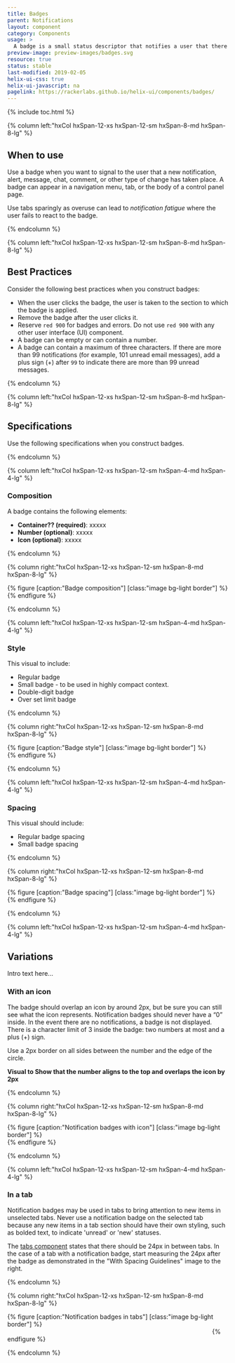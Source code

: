 ```yaml
---
title: Badges
parent: Notifications
layout: component
category: Components
usage: >
  A badge is a small status descriptor that notifies a user that there is new activity that the user has yet to acknowledge. A badge draws the attention of the user to explore the details of the activity.
preview-image: preview-images/badges.svg
resource: true
status: stable
last-modified: 2019-02-05
helix-ui-css: true
helix-ui-javascript: na
pagelink: https://rackerlabs.github.io/helix-ui/components/badges/
---
```


{% include toc.html %}

<section class="static-section" markdown="1">

<div class="hxRow" markdown="1">

{% column left:"hxCol hxSpan-12-xs hxSpan-12-sm hxSpan-8-md hxSpan-8-lg" %}

## When to use

Use a badge when you want to signal to the user that a new notification, alert, message, chat, comment, or other type of change has taken place. A badge can appear in a navigation menu, tab, or the body of a control panel page.

Use tabs sparingly as overuse can lead to *notification fatigue* where the user fails to react to the badge.

{% endcolumn %}

</div>

</section>

<section class="static-section" markdown="1">

<div class="hxRow" markdown="1">

{% column left:"hxCol hxSpan-12-xs hxSpan-12-sm hxSpan-8-md hxSpan-8-lg" %}

## Best Practices

Consider the following best practices when you construct badges:

- When the user clicks the badge, the user is taken to the section to which the badge is applied.
- Remove the badge after the user clicks it.
- Reserve `red 900` for badges and errors. Do not use `red 900` with any other user interface (UI) component.
- A badge can be empty or can contain a number.
- A badge can contain a maximum of three characters. If there are more than 99 notifications (for example, 101 unread email messages), add a plus sign (+) after `99` to indicate there are more than 99 unread messages.

{% endcolumn %}

</div>

</section>

<section class="static-section" markdown="1">

<div class="hxRow" markdown="1">

{% column left:"hxCol hxSpan-12-xs hxSpan-12-sm hxSpan-8-md hxSpan-8-lg" %}

## Specifications

Use the following specifications when you construct badges.

{% endcolumn %}

</div>

</section>

<section class="static-section" markdown="1">

<div class="hxRow" markdown="1">

{% column left:"hxCol hxSpan-12-xs hxSpan-12-sm hxSpan-4-md hxSpan-4-lg" %}

### Composition

A badge contains the following elements:

- **Container?? (required)**: xxxxx
- **Number (optional)**: xxxxx
- **Icon (optional)**: xxxxx

{% endcolumn %}

{% column right:"hxCol hxSpan-12-xs hxSpan-12-sm hxSpan-8-md hxSpan-8-lg" %}

{% figure [caption:"Badge composition"] [class:"image bg-light border"] %}
<embed src="{{site.url}}/assets/images/components/notifications/badges/badges-icon.png" width="533"/>
{% endfigure %}

{% endcolumn %}

</div>

</section>

<section class="static-section" markdown="1">

<div class="hxRow" markdown="1">

{% column left:"hxCol hxSpan-12-xs hxSpan-12-sm hxSpan-4-md hxSpan-4-lg" %}

### Style

This visual to include:

- Regular badge
- Small badge - to be used in highly compact context.
- Double-digit badge
- Over set limit badge

{% endcolumn %}

{% column right:"hxCol hxSpan-12-xs hxSpan-12-sm hxSpan-8-md hxSpan-8-lg" %}

{% figure [caption:"Badge style"] [class:"image bg-light border"] %}
<embed src="{{site.url}}/assets/images/components/notifications/badges/badges-icon.png" width="533"/>
{% endfigure %}

{% endcolumn %}

</div>

</section>

<section class="static-section" markdown="1">

<div class="hxRow" markdown="1">

{% column left:"hxCol hxSpan-12-xs hxSpan-12-sm hxSpan-4-md hxSpan-4-lg" %}

### Spacing

This visual should include:

- Regular badge spacing
- Small badge spacing

{% endcolumn %}

{% column right:"hxCol hxSpan-12-xs hxSpan-12-sm hxSpan-8-md hxSpan-8-lg" %}

{% figure [caption:"Badge spacing"] [class:"image bg-light border"] %}
<embed src="{{site.url}}/assets/images/components/notifications/badges/badges-icon.png" width="533"/>
{% endfigure %}

{% endcolumn %}

</div>

</section>

<section class="static-section" markdown="1">

<div class="hxRow" markdown="1">

{% column left:"hxCol hxSpan-12-xs hxSpan-12-sm hxSpan-4-md hxSpan-4-lg" %}

## Variations

Intro text here...

### With an icon
The badge should overlap an icon by around 2px, but be sure you can still see what the icon represents. Notification badges should never have a “0” inside. In the event there are no notifications, a badge is not displayed. There is a character limit of 3 inside the badge: two numbers at most and a plus (+) sign.

Use a 2px border on all sides between the number and the edge of the circle.

**Visual to Show that the number aligns to the top and overlaps the icon by 2px**

{% endcolumn %}

{% column right:"hxCol hxSpan-12-xs hxSpan-12-sm hxSpan-8-md hxSpan-8-lg" %}

{% figure [caption:"Notification badges with icon"] [class:"image bg-light border"] %}
<embed src="{{site.url}}/assets/images/components/notifications/badges/badges-icon.png" width="533"/>
{% endfigure %}

{% endcolumn %}

</div>

</section>

<section class="static-section" markdown="1">

<div class="hxRow" markdown="1">

{% column left:"hxCol hxSpan-12-xs hxSpan-12-sm hxSpan-4-md hxSpan-4-lg" %}

### In a tab

Notification badges may be used in tabs to bring attention to new items in unselected tabs. Never use a notification badge on the selected tab because any new items in a tab section should have their own styling, such as bolded text, to indicate 'unread' or 'new' statuses.

The [tabs component]({{site.baseurl}}/components/tabset.html) states that there should be 24px in between tabs. In the case of a tab with a notification badge, start measuring the 24px after the badge as demonstrated in the "With Spacing Guidelines" image to the right.

{% endcolumn %}

{% column right:"hxCol hxSpan-12-xs hxSpan-12-sm hxSpan-8-md hxSpan-8-lg" %}

{% figure [caption:"Notification badges in tabs"] [class:"image bg-light border"] %}
<embed src="{{site.url}}/assets/images/components/notifications/badges/badges-tabs.png" width="463"/>
{% endfigure %}

{% endcolumn %}

</div>

</section>
